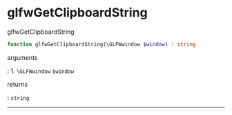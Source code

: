# glfwGetClipboardString
glfwGetClipboardString

```php
function glfwGetClipboardString(\GLFWwindow $window) : string
```

arguments

:    1. `\GLFWwindow` `$window` 

returns

:    `string` 

---
     